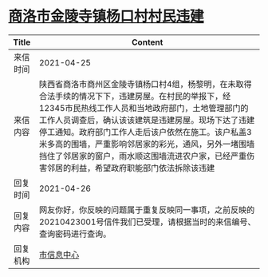 # <a href="http://www.shangluo.gov.cn/zmhd/ldxxxx.jsp?urltype=leadermail.LeaderMailContentUrl&wbtreeid=1112&leadermailid=7188">商洛市金陵寺镇杨口村村民违建</a>
| Title |                                                                                                      Content                                                                                                      |
|:-----:|-------------------------------------------------------------------------------------------------------------------------------------------------------------------------------------------------------------------|
| 来信时间  | 2021-04-25                                                                                                                                                                                                        |
| 来信内容  | 陕西省商洛市商州区金陵寺镇杨口村4组，杨黎明，在未取得合法手续的情况下下，违建房屋。在村民的举报下，经12345市民热线工作人员和当地政府部门，土地管理部门的工作人员调查后，确认该该建筑是违建房屋。现场下达了违建停工通知。政府部门工作人走后该户依然在施工。该户私盖3米多高的围墙，严重影响邻居家的彩光，通风，另外一堵围墙挡住了邻居家的窗户，雨水顺这围墙流进农户家，已经严重伤害邻居的利益，希望政府职能部门依法拆除该违建 |
| 回复时间  | 2021-04-26                                                                                                                                                                                                        |
| 回复内容  | 网友你好，你反映的问题属于重复反映同一事项，之前反映的20210423001号信件我们已受理，请根据当时的来信编号、查询密码进行查询。                                                                                                                                               |
| 回复机构  | <a href="../../categories/agencies/市信息中心.md">市信息中心</a>                                                                                                                                                            |